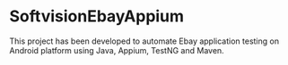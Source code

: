 # SoftvisionEbayAppium
This project has been developed to automate Ebay application testing on Android platform using Java, Appium, TestNG and Maven.
